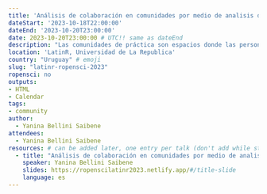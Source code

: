 ```yaml
---
title: 'Análisis de colaboración en comunidades por medio de analisis de redes sociales'
dateStart: '2023-10-18T22:00:00'
dateEnd: '2023-10-20T23:00:00'
date: 2023-10-20T23:00:00 # UTC!! same as dateEnd
description: "Las comunidades de práctica son espacios donde las personas comparten conocimientos y contribuyen a objetivos individuales y de grupo. Conocer los tipos de miembros y formas de participación, junto con las colaboraciones que existen, y entre quiénes, es un insumo importante para entender la comunidad y tomar acciones para su mejora. Presentamos como implementar un análisis de redes sociales utilizando R en una comunidad de practica real y una serie de consejos si queres hacer lo mismo."
location: 'LatinR, Universidad de La Republica'
country: "Uruguay" # emoji
slug: "latinr-ropensci-2023"
ropensci: no
outputs: 
- HTML
- Calendar 
tags: 
- community
author:
  - Yanina Bellini Saibene
attendees:
  - Yanina Bellini Saibene
resources: # can be added later, one entry per talk (don't add while still empty, add once there are resources)
  - title: "Análisis de colaboración en comunidades por medio de analisis de redes sociales"
    speaker: Yanina Bellini Saibene
    slides: https://ropenscilatinr2023.netlify.app/#/title-slide 
    language: es
---
```



